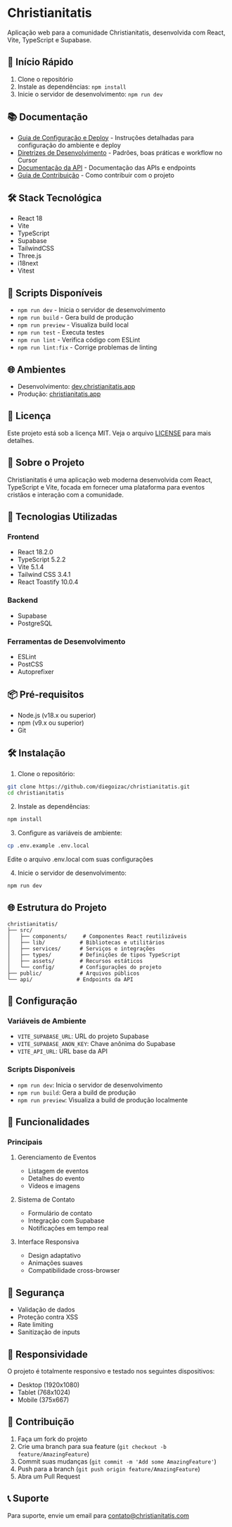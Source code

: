 # Christianitatis

Aplicação web para a comunidade Christianitatis, desenvolvida com React, Vite, TypeScript e Supabase.

## 🚀 Início Rápido

1. Clone o repositório
2. Instale as dependências: `npm install`
3. Inicie o servidor de desenvolvimento: `npm run dev`

## 📚 Documentação

- [Guia de Configuração e Deploy](./SETUP.md) - Instruções detalhadas para configuração do ambiente e deploy
- [Diretrizes de Desenvolvimento](./DEVELOPMENT.md) - Padrões, boas práticas e workflow no Cursor
- [Documentação da API](./docs/API.md) - Documentação das APIs e endpoints
- [Guia de Contribuição](./CONTRIBUTING.md) - Como contribuir com o projeto

## 🛠 Stack Tecnológica

- React 18
- Vite
- TypeScript
- Supabase
- TailwindCSS
- Three.js
- i18next
- Vitest

## 🔧 Scripts Disponíveis

- `npm run dev` - Inicia o servidor de desenvolvimento
- `npm run build` - Gera build de produção
- `npm run preview` - Visualiza build local
- `npm run test` - Executa testes
- `npm run lint` - Verifica código com ESLint
- `npm run lint:fix` - Corrige problemas de linting

## 🌐 Ambientes

- Desenvolvimento: [dev.christianitatis.app](https://dev.christianitatis.app)
- Produção: [christianitatis.app](https://christianitatis.app)

## 📝 Licença

Este projeto está sob a licença MIT. Veja o arquivo [LICENSE](LICENSE) para mais detalhes.

## 🌟 Sobre o Projeto

Christianitatis é uma aplicação web moderna desenvolvida com React, TypeScript e Vite, focada em fornecer uma plataforma para eventos cristãos e interação com a comunidade.

## 🚀 Tecnologias Utilizadas

### Frontend

- React 18.2.0
- TypeScript 5.2.2
- Vite 5.1.4
- Tailwind CSS 3.4.1
- React Toastify 10.0.4

### Backend

- Supabase
- PostgreSQL

### Ferramentas de Desenvolvimento

- ESLint
- PostCSS
- Autoprefixer

## 📦 Pré-requisitos

- Node.js (v18.x ou superior)
- npm (v9.x ou superior)
- Git

## 🛠️ Instalação

1. Clone o repositório:

```bash
git clone https://github.com/diegoizac/christianitatis.git
cd christianitatis
```

2. Instale as dependências:

```bash
npm install
```

3. Configure as variáveis de ambiente:

```bash
cp .env.example .env.local
```

Edite o arquivo .env.local com suas configurações

4. Inicie o servidor de desenvolvimento:

```bash
npm run dev
```

## 🌐 Estrutura do Projeto

```
christianitatis/
├── src/
│   ├── components/     # Componentes React reutilizáveis
│   ├── lib/           # Bibliotecas e utilitários
│   ├── services/      # Serviços e integrações
│   ├── types/         # Definições de tipos TypeScript
│   ├── assets/        # Recursos estáticos
│   └── config/        # Configurações do projeto
├── public/            # Arquivos públicos
└── api/              # Endpoints da API
```

## 🔧 Configuração

### Variáveis de Ambiente

- `VITE_SUPABASE_URL`: URL do projeto Supabase
- `VITE_SUPABASE_ANON_KEY`: Chave anônima do Supabase
- `VITE_API_URL`: URL base da API

### Scripts Disponíveis

- `npm run dev`: Inicia o servidor de desenvolvimento
- `npm run build`: Gera a build de produção
- `npm run preview`: Visualiza a build de produção localmente

## 🌟 Funcionalidades

### Principais

1. Gerenciamento de Eventos

   - Listagem de eventos
   - Detalhes do evento
   - Vídeos e imagens

2. Sistema de Contato

   - Formulário de contato
   - Integração com Supabase
   - Notificações em tempo real

3. Interface Responsiva
   - Design adaptativo
   - Animações suaves
   - Compatibilidade cross-browser

## 🔐 Segurança

- Validação de dados
- Proteção contra XSS
- Rate limiting
- Sanitização de inputs

## 📱 Responsividade

O projeto é totalmente responsivo e testado nos seguintes dispositivos:

- Desktop (1920x1080)
- Tablet (768x1024)
- Mobile (375x667)

## 🤝 Contribuição

1. Faça um fork do projeto
2. Crie uma branch para sua feature (`git checkout -b feature/AmazingFeature`)
3. Commit suas mudanças (`git commit -m 'Add some AmazingFeature'`)
4. Push para a branch (`git push origin feature/AmazingFeature`)
5. Abra um Pull Request

## 📞 Suporte

Para suporte, envie um email para contato@christianitatis.com
